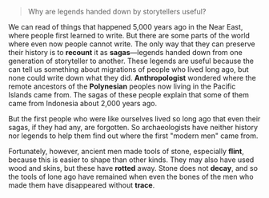 > Why are legends handed down by storytellers useful?



We can read of things that happened 5,000 years ago in the Near East, where people first learned to write. But there are some parts of the world where even now people cannot write. The only way that they can preserve their history is to **recount** it as **sagas**—legends handed down from one generation of storyteller to another. These legends are useful because the can tell us something about migrations of people who lived long ago, but none could write down what they did. **Anthropologist** wondered where the remote ancestors of the **Polynesian** peoples now living in the Pacific Islands came from. The sagas of these people explain that some of them came from Indonesia about 2,000 years ago.



But the first people who were like ourselves lived so long ago that even their sagas, if they had any, are forgotten. So archaeologists have neither history nor legends to help them find out where the first "modern men" came from.



Fortunately, however, ancient men made tools of stone, especially **flint**, because this is easier to shape than other kinds. They may also have used wood and skins, but these have **rotted** away. Stone does not **decay**, and so the tools of lone ago have remained when even the bones of the men who made them have disappeared without **trace**.

